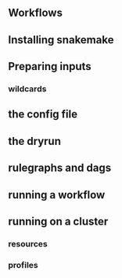 ## Workflows


## Installing snakemake


## Preparing inputs

### wildcards

## the config file


## the dryrun


## rulegraphs and dags


## running a workflow


## running on a cluster

### resources

### profiles
